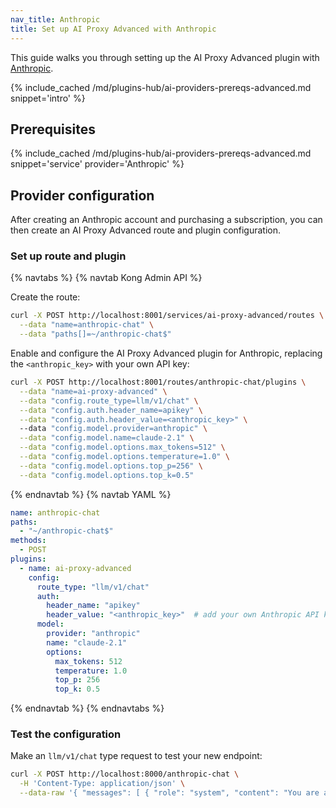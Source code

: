 ```yaml
---
nav_title: Anthropic
title: Set up AI Proxy Advanced with Anthropic
---
```


This guide walks you through setting up the AI Proxy Advanced plugin with [Anthropic](https://www.anthropic.com/).

{% include_cached /md/plugins-hub/ai-providers-prereqs-advanced.md snippet='intro' %}

## Prerequisites

{% include_cached /md/plugins-hub/ai-providers-prereqs-advanced.md snippet='service' provider='Anthropic' %}

## Provider configuration

After creating an Anthropic account and purchasing a subscription, you can then create an
AI Proxy Advanced route and plugin configuration.

### Set up route and plugin

{% navtabs %}
{% navtab Kong Admin API %}

Create the route:

```bash
curl -X POST http://localhost:8001/services/ai-proxy-advanced/routes \
  --data "name=anthropic-chat" \
  --data "paths[]=~/anthropic-chat$"
```

Enable and configure the AI Proxy Advanced plugin for Anthropic, replacing the `<anthropic_key>` with your own API key:

```bash
curl -X POST http://localhost:8001/routes/anthropic-chat/plugins \
  --data "name=ai-proxy-advanced" \
  --data "config.route_type=llm/v1/chat" \
  --data "config.auth.header_name=apikey" \
  --data "config.auth.header_value=<anthropic_key>" \ 
  --data "config.model.provider=anthropic" \
  --data "config.model.name=claude-2.1" \
  --data "config.model.options.max_tokens=512" \
  --data "config.model.options.temperature=1.0" \
  --data "config.model.options.top_p=256" \
  --data "config.model.options.top_k=0.5"
```

{% endnavtab %}
{% navtab YAML %}
```yaml
name: anthropic-chat
paths:
  - "~/anthropic-chat$"
methods:
  - POST
plugins:
  - name: ai-proxy-advanced
    config:
      route_type: "llm/v1/chat"
      auth:
        header_name: "apikey"
        header_value: "<anthropic_key>"  # add your own Anthropic API key
      model:
        provider: "anthropic"
        name: "claude-2.1"
        options:
          max_tokens: 512
          temperature: 1.0
          top_p: 256
          top_k: 0.5
```

{% endnavtab %}
{% endnavtabs %}

### Test the configuration

Make an `llm/v1/chat` type request to test your new endpoint:

```bash
curl -X POST http://localhost:8000/anthropic-chat \
  -H 'Content-Type: application/json' \
  --data-raw '{ "messages": [ { "role": "system", "content": "You are a mathematician" }, { "role": "user", "content": "What is 1+1?"} ] }'
```
